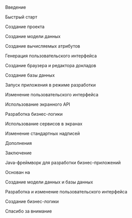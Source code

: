 Введение

Быстрый старт 

Создание проекта

Создание модели данных

Создание вычисляемых атрибутов

Генерация пользовательского интерфейса

Создание браузера и редактора докладов

Создание базы данных

Запуск приложения в режиме разработки

Изменение пользовательского интерфейса

Использование экранного API

Разработка бизнес-логики

Использование сервисов в экранах

Изменение стандартных надписей

Дополнения

Заключение

Java-фреймворк для разработки бизнес-приложений

Основан на

Создание модели данных и базы данных

Разработка и изменение пользовательского интерфейса

Создание бизнес-логики

Спасибо за внимание